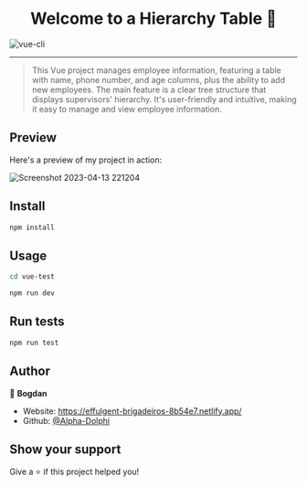 <h1 align="center">Welcome to a Hierarchy Table 👋</h1>

![vue-cli](https://img.shields.io/badge/vue--cli-v2.9.6-purple)

---

> This Vue project manages employee information, featuring a table with name, phone number, and age columns, plus the ability to add new employees. The main feature is a clear tree structure that displays supervisors' hierarchy. It's user-friendly and intuitive, making it easy to manage and view employee information.

## Preview

Here's a preview of my project in action:

![Screenshot 2023-04-13 221204](https://user-images.githubusercontent.com/104200337/236617237-a6d469d7-e277-4d66-b0cd-f5a5d208ca6c.png)

## Install

```sh
npm install
```

## Usage

```sh
cd vue-test
```

```sh
npm run dev
```

## Run tests

```sh
npm run test
```

## Author

👤 **Bogdan**

* Website: https://effulgent-brigadeiros-8b54e7.netlify.app/
* Github: [@Alpha-Dolphi](https://github.com/Alpha-Dolphi)

## Show your support

Give a ⭐️ if this project helped you!
